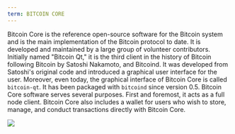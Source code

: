 ```yaml
---
term: BITCOIN CORE
---
```


Bitcoin Core is the reference open-source software for the Bitcoin system and is the main implementation of the Bitcoin protocol to date. It is developed and maintained by a large group of volunteer contributors. Initially named "Bitcoin Qt," it is the third client in the history of Bitcoin following Bitcoin by Satoshi Nakamoto, and Bitcoind. It was developed from Satoshi's original code and introduced a graphical user interface for the user. Moreover, even today, the graphical interface of Bitcoin Core is called `bitcoin-qt`. It has been packaged with `bitcoind` since version 0.5. Bitcoin Core software serves several purposes. First and foremost, it acts as a full node client. Bitcoin Core also includes a wallet for users who wish to store, manage, and conduct transactions directly with Bitcoin Core.

![](../../dictionnaire/assets/42.png)